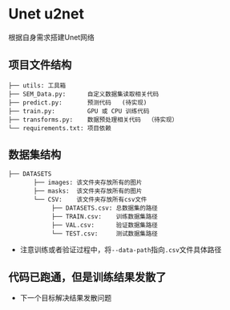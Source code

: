 # Unet u2net
根据自身需求搭建Unet网络

## 项目文件结构
```
├── utils: 工具箱
├── SEM_Data.py:      自定义数据集读取相关代码
├── predict.py:       预测代码   (待实现)
├── train.py:         GPU 或 CPU 训练代码
├── transforms.py:    数据预处理相关代码  （待实现）
└── requirements.txt: 项目依赖
```
## 数据集结构
```
├── DATASETS
       ├── images: 该文件夹存放所有的图片
       ├── masks:  该文件夹存放所有的图片
       └── CSV:    该文件夹存放所有csv文件
            ├── DATASETS.csv: 总数据集的路径
            ├── TRAIN.csv:    训练数据集路径
            ├── VAL.csv:      验证数据集路径
            └── TEST.csv:     测试数据集路径
```
- 注意训练或者验证过程中，将`--data-path`指向`.csv`文件具体路径


## 代码已跑通，但是训练结果发散了
- 下一个目标解决结果发散问题

